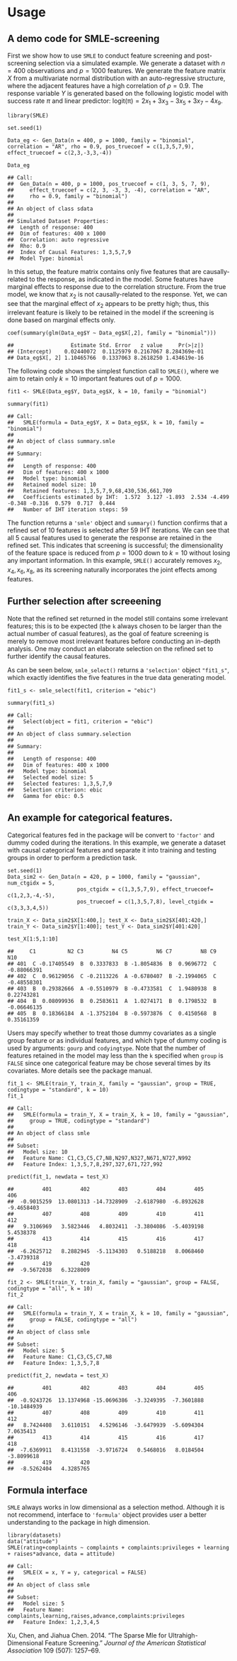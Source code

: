 
Usage
=====

A demo code for SMLE-screening
------------------------------

First we show how to use `SMLE` to conduct feature screening and
post-screening selection via a simulated example. We generate a dataset
with *n* = 400 observations and *p* = 1000 features. We generate the
feature matrix *X* from a multivariate normal distribution with an
auto-regressive structure, where the adjacent features have a high
correlation of *ρ* = 0.9. The response variable *Y* is generated based
on the following logistic model with success rate *π* and linear
predictor:
logit(π) = 2*x*<sub>1</sub> + 3*x*<sub>3</sub> − 3*x*<sub>5</sub> + 3*x*<sub>7</sub> − 4*x*<sub>9</sub>.

    library(SMLE)

    set.seed(1)

    Data_eg <- Gen_Data(n = 400, p = 1000, family = "binomial",
    correlation = "AR", rho = 0.9, pos_truecoef = c(1,3,5,7,9),
    effect_truecoef = c(2,3,-3,3,-4))

    Data_eg

    ## Call:
    ##  Gen_Data(n = 400, p = 1000, pos_truecoef = c(1, 3, 5, 7, 9), 
    ##     effect_truecoef = c(2, 3, -3, 3, -4), correlation = "AR", 
    ##     rho = 0.9, family = "binomial")
    ##  
    ## An object of class sdata
    ##  
    ## Simulated Dataset Properties:
    ##  Length of response: 400
    ##  Dim of features: 400 x 1000
    ##  Correlation: auto regressive
    ##  Rho: 0.9
    ##  Index of Causal Features: 1,3,5,7,9
    ##  Model Type: binomial

In this setup, the feature matrix contains only five features that are
causally-related to the response, as indicated in the model. Some
features have marginal effects to response due to the correlation
structure. From the true model, we know that *x*<sub>2</sub> is not
causally-related to the response. Yet, we can see that the marginal
effect of *x*<sub>2</sub> appears to be pretty high; thus, this
irrelevant feature is likely to be retained in the model if the
screening is done based on marginal effects only.

    coef(summary(glm(Data_eg$Y ~ Data_eg$X[,2], family = "binomial")))

    ##                  Estimate Std. Error   z value     Pr(>|z|)
    ## (Intercept)    0.02440072  0.1125979 0.2167067 8.284369e-01
    ## Data_eg$X[, 2] 1.10465766  0.1337063 8.2618250 1.434619e-16

The following code shows the simplest function call to `SMLE()`, where
we aim to retain only *k* = 10 important features out of *p* = 1000.

    fit1 <- SMLE(Data_eg$Y, Data_eg$X, k = 10, family = "binomial")

    summary(fit1)

    ## Call:
    ##   SMLE(formula = Data_eg$Y, X = Data_eg$X, k = 10, family = "binomial")
    ##  
    ## An object of class summary.smle
    ##  
    ## Summary:
    ## 
    ##   Length of response: 400
    ##   Dim of features: 400 x 1000
    ##   Model type: binomial
    ##   Retained model size: 10
    ##   Retained features: 1,3,5,7,9,68,430,536,661,709
    ##   Coefficients estimated by IHT:  1.572  3.127 -1.893  2.534 -4.499 -0.348 -0.316  0.579  0.717  0.444
    ##   Number of IHT iteration steps: 59

The function returns a `'smle'` object and `summary()` function confirms
that a refined set of 10 features is selected after 59 IHT iterations.
We can see that all 5 causal features used to generate the response are
retained in the refined set. This indicates that screening is
successful; the dimensionality of the feature space is reduced from
*p* = 1000 down to *k* = 10 without losing any important information. In
this example, `SMLE()` accurately removes
*x*<sub>2</sub>, *x*<sub>4</sub>, *x*<sub>6</sub>, *x*<sub>8</sub>, as
its screening naturally incorporates the joint effects among features.

Further selection after screeening
----------------------------------

Note that the refined set returned in the model still contains some
irrelevant features; this is to be expected (the `k` always chosen to be
larger than the actual number of casual features), as the goal of
feature screening is merely to remove most irrelevant features before
conducting an in-depth analysis. One may conduct an elaborate selection
on the refined set to further identify the causal features.

As can be seen below, `smle_select()` returns a `'selection'` object
`"fit1_s"`, which exactly identifies the five features in the true data
generating model.

    fit1_s <- smle_select(fit1, criterion = "ebic")

    summary(fit1_s)

    ## Call:
    ##   Select(object = fit1, criterion = "ebic")
    ##  
    ## An object of class summary.selection
    ##  
    ## Summary:
    ##  
    ##   Length of response: 400
    ##   Dim of features: 400 x 1000
    ##   Model type: binomial
    ##   Selected model size: 5
    ##   Selected features: 1,3,5,7,9
    ##   Selection criterion: ebic
    ##   Gamma for ebic: 0.5

An example for categorical features.
------------------------------------

Categorical features fed in the package will be convert to `'factor'`
and dummy coded during the iterations. In this example, we generate a
dataset with causal categorical features and separate it into training
and testing groups in order to perform a prediction task.

    set.seed(1)
    Data_sim2 <- Gen_Data(n = 420, p = 1000, family = "gaussian", num_ctgidx = 5, 
                          pos_ctgidx = c(1,3,5,7,9), effect_truecoef= c(1,2,3,-4,-5),
                          pos_truecoef = c(1,3,5,7,8), level_ctgidx = c(3,3,3,4,5))

    train_X <- Data_sim2$X[1:400,]; test_X <- Data_sim2$X[401:420,]
    train_Y <- Data_sim2$Y[1:400]; test_Y <- Data_sim2$Y[401:420]

    test_X[1:5,1:10]

    ##     C1          N2 C3         N4 C5         N6 C7         N8 C9         N10
    ## 401  C -0.17405549  B  0.3337833  B -1.8054836  B  0.9696772  C -0.88066391
    ## 402  C  0.96129056  C -0.2113226  A -0.6780407  B -2.1994065  C -0.48558301
    ## 403  B  0.29382666  A -0.5510979  B -0.4733581  C  1.9480938  B  0.22743281
    ## 404  B  0.08099936  B  0.2583611  A  1.0274171  B  0.1798532  B -0.06646135
    ## 405  B  0.18366184  A -1.3752104  B -0.5973876  C  0.4150568  B  0.35161359

Users may specify whether to treat those dummy covariates as a single
group feature or as individual features, and which type of dummy coding
is used by arguments: `gourp` and `codyingtype`. Note that the number of
features retained in the model may less than the `k` specified when
`group` is `FALSE` since one categorical feature may be chose several
times by its covariates. More details see the package manual.

    fit_1 <- SMLE(train_Y, train_X, family = "gaussian", group = TRUE, codingtype = "standard", k = 10)
    fit_1

    ## Call:
    ##   SMLE(formula = train_Y, X = train_X, k = 10, family = "gaussian", 
    ##     group = TRUE, codingtype = "standard")
    ##  
    ## An object of class smle
    ##  
    ## Subset:
    ##   Model size: 10
    ##   Feature Name: C1,C3,C5,C7,N8,N297,N327,N671,N727,N992
    ##   Feature Index: 1,3,5,7,8,297,327,671,727,992

    predict(fit_1, newdata = test_X)

    ##         401         402         403         404         405         406 
    ##  -0.9015259  13.0801313 -14.7328909  -2.6187980  -6.8932628  -9.4658403 
    ##         407         408         409         410         411         412 
    ##   9.3106969   3.5823446   4.8032411  -3.3804086  -5.4039198   5.4538378 
    ##         413         414         415         416         417         418 
    ##  -6.2625712   8.2882945  -5.1134303   0.5188218   8.0068460  -3.4739318 
    ##         419         420 
    ##  -9.5672038   6.3228009

    fit_2 <- SMLE(train_Y, train_X, family = "gaussian", group = FALSE, codingtype = "all", k = 10)
    fit_2

    ## Call:
    ##   SMLE(formula = train_Y, X = train_X, k = 10, family = "gaussian", 
    ##     group = FALSE, codingtype = "all")
    ##  
    ## An object of class smle
    ##  
    ## Subset:
    ##   Model size: 5
    ##   Feature Name: C1,C3,C5,C7,N8
    ##   Feature Index: 1,3,5,7,8

    predict(fit_2, newdata = test_X)

    ##         401         402         403         404         405         406 
    ##  -0.9243726  13.1374968 -15.0696386  -3.3249395  -7.3601888 -10.1484939 
    ##         407         408         409         410         411         412 
    ##   8.7424408   3.6110151   4.5296146  -3.6479939  -5.6094304   7.0635413 
    ##         413         414         415         416         417         418 
    ##  -7.6369911   8.4131558  -3.9716724   0.5468016   8.0184504  -3.8099618 
    ##         419         420 
    ##  -8.5262404   4.3285765

Formula interface
-----------------

`SMLE` always works in low dimensional as a selection method. Although
it is not recommend, interface to `'formula'` object provides user a
better understanding to the package in high dimension.

    library(datasets)
    data("attitude")
    SMLE(rating+complaints ~ complaints + complaints:privileges + learning + raises*advance, data = attitude)

    ## Call:
    ##   SMLE(X = x, Y = y, categorical = FALSE)
    ##  
    ## An object of class smle
    ##  
    ## Subset:
    ##   Model size: 5
    ##   Feature Name: complaints,learning,raises,advance,complaints:privileges
    ##   Feature Index: 1,2,3,4,5

Xu, Chen, and Jiahua Chen. 2014. “The Sparse Mle for
Ultrahigh-Dimensional Feature Screening.” *Journal of the American
Statistical Association* 109 (507): 1257–69.
